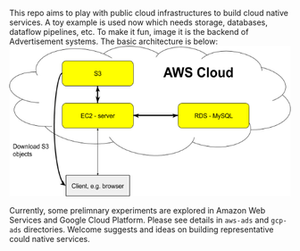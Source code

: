 This repo aims to play with public cloud infrastructures to build cloud native services. 
A toy example is used now which needs storage, databases, dataflow pipelines, etc. To make it fun, image it is the backend of Advertisement systems. The basic architecture is below: 
![img](./demo-architecture.png "Architecture for a simple Ads system backend using native cloud services")   

Currently, some prelimnary experiments are explored in Amazon Web Services and Google Cloud Platform. Please see details in `aws-ads` and `gcp-ads` directories. Welcome suggests and ideas on building representative could native services. 
